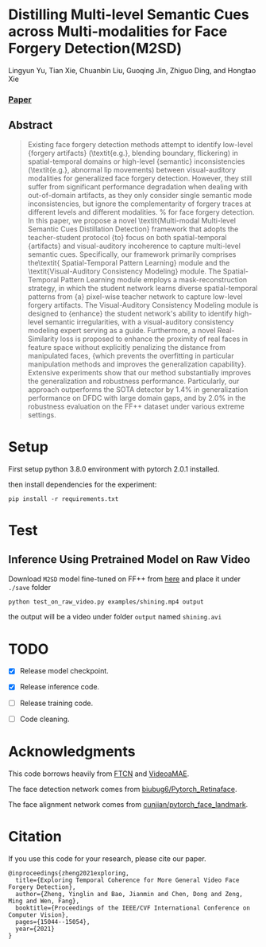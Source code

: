 # Distilling Multi-level Semantic Cues across Multi-modalities for Face Forgery Detection(M2SD) 

Lingyun Yu, Tian Xie, Chuanbin Liu, Guoqing Jin, Zhiguo Ding, and Hongtao Xie



### [Paper]()  

## Abstract
> Existing face forgery detection methods attempt to identify low-level {forgery artifacts} (\textit{e.g.}, blending boundary, flickering) in spatial-temporal domains or high-level {semantic} inconsistencies (\textit{e.g.}, abnormal lip movements) between visual-auditory modalities for generalized face forgery detection. However, they still suffer from significant performance degradation when dealing with out-of-domain artifacts, as they only consider single semantic mode inconsistencies, but ignore the complementarity of forgery traces at different levels and different modalities. % for face forgery detection. In this paper, we propose a novel \textit{Multi-modal Multi-level Semantic Cues Distillation Detection} framework that adopts the teacher-student protocol {to} focus on both spatial-temporal {artifacts} and visual-auditory incoherence to capture multi-level semantic cues. Specifically, our framework primarily comprises the\textit{ Spatial-Temporal Pattern Learning} module and the \textit{Visual-Auditory Consistency Modeling} module. The Spatial-Temporal Pattern Learning module employs a mask-reconstruction strategy, in which the student network learns diverse spatial-temporal patterns from {a} pixel-wise teacher network to capture low-level forgery artifacts. The Visual-Auditory Consistency Modeling module is designed to {enhance} the student network's ability to identify high-level semantic irregularities, with a visual-auditory consistency modeling expert serving as a guide. Furthermore, a novel Real-Similarity loss is proposed to enhance the proximity of real faces in feature space without explicitly penalizing the distance from manipulated faces, {which prevents the overfitting in particular manipulation methods and improves the generalization capability}. Extensive experiments show that our method substantially improves the generalization and robustness performance. Particularly, our approach outperforms the SOTA detector by 1.4\% in generalization performance on DFDC with large domain gaps, and by 2.0\% in the robustness evaluation on the FF++ dataset under various extreme settings.


# Setup
First setup python 3.8.0 environment with pytorch 2.0.1 installed.

then install dependencies for the experiment:

```
pip install -r requirements.txt
```

# Test

## Inference Using Pretrained Model on Raw Video
Download `M2SD` model fine-tuned on FF++ from [here](https://github.com/yinglinzheng/FTCN/releases/download/weights/ftcn_tt.pth) and place it under `./save` folder
```bash
python test_on_raw_video.py examples/shining.mp4 output
```
the output will be a video under folder `output` named `shining.avi`


# TODO
- [x] Release model checkpoint.
- [x] Release inference code.
- [ ] Release training code.
- [ ] Code cleaning.


# Acknowledgments


This code borrows heavily from [FTCN](https://github.com/yinglinzheng/FTCN) and [VideoaMAE](https://github.com/MCG-NJU/VideoMAE).

The face detection network comes from [biubug6/Pytorch_Retinaface](https://github.com/biubug6/Pytorch_Retinaface).

The face alignment network comes from [cunjian/pytorch_face_landmark](https://github.com/cunjian/pytorch_face_landmark).



# Citation
If you use this code for your research, please cite our paper.
```
@inproceedings{zheng2021exploring,
  title={Exploring Temporal Coherence for More General Video Face Forgery Detection},
  author={Zheng, Yinglin and Bao, Jianmin and Chen, Dong and Zeng, Ming and Wen, Fang},
  booktitle={Proceedings of the IEEE/CVF International Conference on Computer Vision},
  pages={15044--15054},
  year={2021}
}
```
